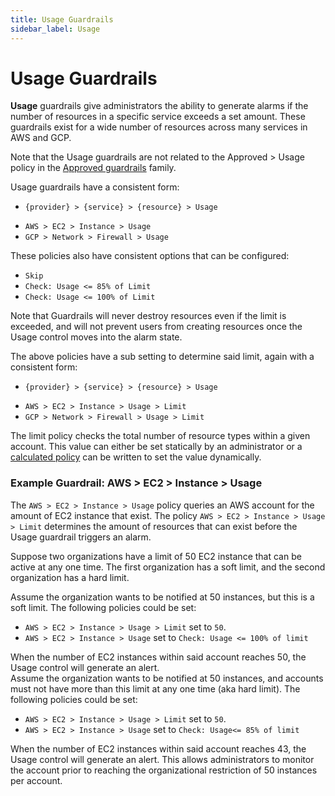 ```yaml
---
title: Usage Guardrails
sidebar_label: Usage
---
```


# Usage Guardrails

**Usage** guardrails give administrators the ability to generate alarms
if the number of resources in a specific service exceeds a set amount. These
guardrails exist for a wide number of resources across many services in AWS and
GCP.

Note that the Usage guardrails are not related to the Approved > Usage policy in
the [Approved guardrails](/guardrails/docs/concepts/guardrails/approved) family.

Usage guardrails have a consistent form:

- `{provider} > {service} > {resource} > Usage`

<div className="example">
  <ul>
    <li><code>AWS > EC2 > Instance > Usage </code></li>
    <li><code>GCP > Network > Firewall > Usage</code></li>
  </ul>
  </div>

These policies also have consistent options that can be configured:

- `Skip`
- `Check: Usage <= 85% of Limit`
- `Check: Usage <= 100% of Limit`

Note that Guardrails will never destroy resources even if the limit is exceeded, and
will not prevent users from creating resources once the Usage control moves into
the alarm state.

The above policies have a sub setting to determine said limit, again with a
consistent form:

- `{provider} > {service} > {resource} > Usage`

<div className="example">
  <ul>
    <li><code>AWS > EC2 > Instance > Usage > Limit</code></li>
    <li><code>GCP > Network > Firewall > Usage > Limit</code></li>
  </ul>
  </div>

The limit policy checks the total number of resource types within a given
account. This value can either be set statically by an administrator or a
[calculated policy](/guardrails/docs/concepts/policies/calculated-faq) can be written to set the value
dynamically.

### Example Guardrail: AWS > EC2 > Instance > Usage

The `AWS > EC2 > Instance > Usage` policy queries an AWS account for the amount
of EC2 instance that exist. The policy `AWS > EC2 > Instance > Usage > Limit`
determines the amount of resources that can exist before the Usage guardrail
triggers an alarm.

Suppose two organizations have a limit of 50 EC2 instance that can be active at
any one time. The first organization has a soft limit, and the second
organization has a hard limit.

<div className="example">
  Assume the organization wants to be notified at 50 instances, but this is a soft limit. The following policies could be set:
  <ul>
    <li><code>AWS > EC2 > Instance > Usage > Limit</code> set to <code>50</code>.</li>
    <li><code>AWS > EC2 > Instance > Usage</code> set to <code>Check: Usage &lt;= 100% of limit</code></li>
  </ul>
  When the number of EC2 instances within said account reaches 50, the Usage control will generate an alert.
</div>

<div className="example">
  Assume the organization wants to be notified at 50 instances, and accounts must not have more than this limit at any one time (aka hard limit). The following policies could be set:
  <ul>
    <li><code>AWS > EC2 > Instance > Usage > Limit</code> set to <code>50</code>.</li>
    <li><code>AWS > EC2 > Instance > Usage</code> set to <code>Check: Usage&lt;= 85% of limit</code></li>
  </ul>
  When the number of EC2 instances within said account reaches 43, the Usage control will generate an alert. This allows administrators to monitor the account prior to reaching the organizational restriction of 50 instances per account.
</div>
